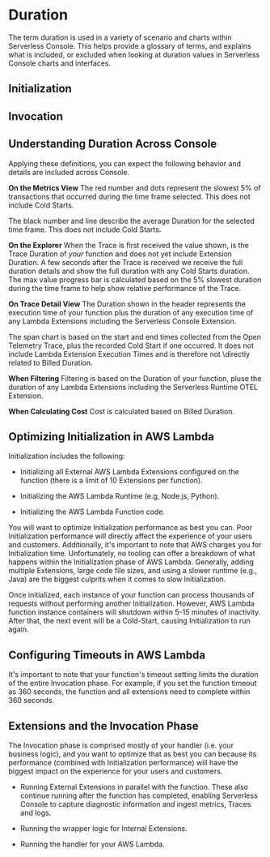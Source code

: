 <!--
title: Duration
menuText: Duration
description: Details about the durations shown in the Console UI 
menuOrder: 8
-->

# Duration
The term duration is used in a variety of scenario and charts
within Serverless Console. This helps provide a glossary of terms, and 
explains what is included, or excluded when looking at duration
values in Serverless Console charts and interfaces.

## Initialization

## Invocation 


## Understanding Duration Across Console
Applying these definitions, you can expect the following behavior and details
are included across Console. 

**On the Metrics View**
The red number and dots represent the slowest 5% of transactions that occurred 
during the time frame selected. This does not include Cold Starts. 

The black number and line describe the average Duration for the selected time frame. 
This does not include Cold Starts.

**On the Explorer** 
When the Trace is first received the value shown, is the Trace Duration of *your* function
and does not yet include Extension Duration. A few seconds after the Trace is received we receive
the full duration details and show the full duration with any Cold Starts duration. The max value progress bar is calculated based on the 5% slowest duration during the time frame to help show relative performance of the Trace. 

**On Trace Detail View**
The Duration shown in the header represents the execution time
of your function plus the duration of any execution time of any Lambda Extensions 
including the Serverless Console Extension.

The span chart is based on the start and end times collected from the 
Open Telemetry Trace, plus the recorded Cold Start if one occurred. 
It does not include Lambda Extension Execution Times and is therefore not \directly related to Billed Duration.

**When Filtering**
Filtering is based on the Duration of your function, pluse the duration 
of any Lambda Extensions including the Serverless Runtime OTEL Extension.

**When Calculating Cost**
Cost is calculated based on Billed Duration. 

## Optimizing Initialization in AWS Lambda
Initialization includes the following:

* Initializing all External AWS Lambda Extensions configured
on the function (there is a limit of 10 Extensions per function).

* Initializing the AWS Lambda Runtime (e.g, Node.js, Python).

* Initializing the AWS Lambda Function code.

You will want to optimize Initialization performance as best you can. Poor Initialization performance will directly affect the experience of your users and customers. Additionally, it's important to note that AWS charges you for Initialization time. Unfortunately, no tooling can offer a breakdown of what happens within the Initialization phase of AWS Lambda. Generally, adding multiple Extensions, large code file sizes, and using a slower runtime (e.g., Java) are the biggest culprits when it comes to slow Initialization.

Once initialized, each instance of your function can process thousands of requests without performing another Initialization. However, AWS Lambda function instance containers will shutdown within 5-15 minutes of inactivity. After that, the next event will be a Cold-Start, causing Initialization to run again.

## Configuring Timeouts in AWS Lambda
It's important to note that your function's timeout setting limits the duration of the entire Invocation phase. For example, if you set the function timeout as 360 seconds, the function and all extensions need to complete within 360 seconds.


## Extensions and the Invocation Phase

The Invocation phase is comprised mostly of your handler (i.e. your business logic), and you want to optimize that as best you can because its performance (combined with Initialization performance) will have the biggest impact on the experience for your users and customers.

* Running External Extensions in parallel with the function. These also continue running after the function has completed, enabling Serverless Console to capture diagnostic information and ingest metrics, Traces and logs.

* Running the wrapper logic for Internal Extensions.

* Running the handler for your AWS Lambda.




